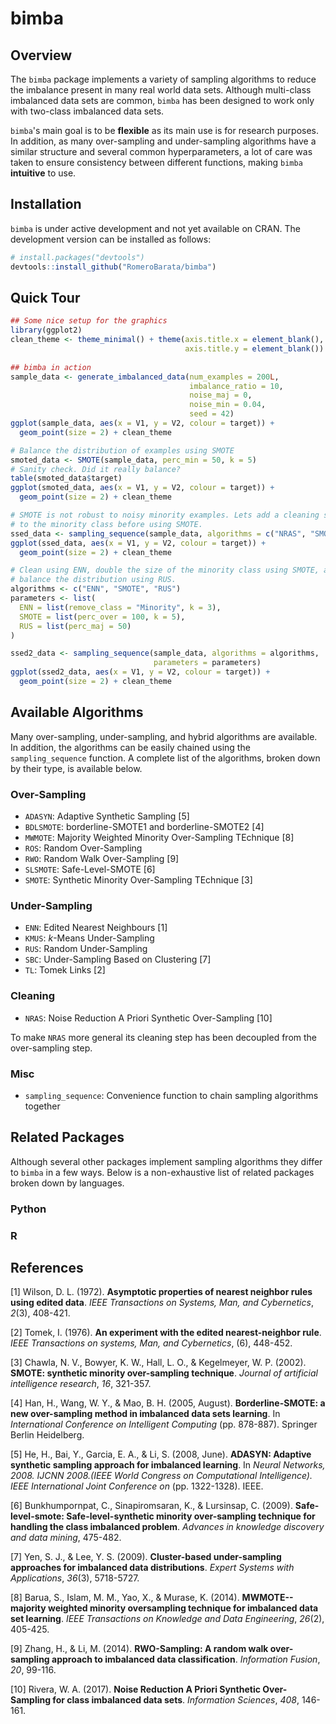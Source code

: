 # bimba
## Overview
The `bimba` package implements a variety of sampling algorithms to reduce the imbalance present in many real world data sets. Although multi-class imbalanced data sets are common, `bimba` has been designed to work only with two-class imbalanced data sets.

`bimba`'s main goal is to be **flexible** as its main use is for research purposes. In addition, as many over-sampling and under-sampling algorithms have a similar structure and several common hyperparameters, a lot of care was taken to ensure consistency between different functions, making `bimba` **intuitive** to use.

## Installation
`bimba` is under active development and not yet available on CRAN. The 
development version can be installed as follows:

```r
# install.packages("devtools")
devtools::install_github("RomeroBarata/bimba")
```

## Quick Tour

```r
## Some nice setup for the graphics
library(ggplot2)
clean_theme <- theme_minimal() + theme(axis.title.x = element_blank(),
                                       axis.title.y = element_blank())
                                       
## bimba in action
sample_data <- generate_imbalanced_data(num_examples = 200L,
                                        imbalance_ratio = 10,
                                        noise_maj = 0,
                                        noise_min = 0.04,
                                        seed = 42)
ggplot(sample_data, aes(x = V1, y = V2, colour = target)) + 
  geom_point(size = 2) + clean_theme

# Balance the distribution of examples using SMOTE
smoted_data <- SMOTE(sample_data, perc_min = 50, k = 5)
# Sanity check. Did it really balance?
table(smoted_data$target)
ggplot(smoted_data, aes(x = V1, y = V2, colour = target)) + 
  geom_point(size = 2) + clean_theme

# SMOTE is not robust to noisy minority examples. Lets add a cleaning step 
# to the minority class before using SMOTE.
ssed_data <- sampling_sequence(sample_data, algorithms = c("NRAS", "SMOTE"))
ggplot(ssed_data, aes(x = V1, y = V2, colour = target)) + 
  geom_point(size = 2) + clean_theme

# Clean using ENN, double the size of the minority class using SMOTE, and 
# balance the distribution using RUS.
algorithms <- c("ENN", "SMOTE", "RUS")
parameters <- list(
  ENN = list(remove_class = "Minority", k = 3),
  SMOTE = list(perc_over = 100, k = 5),
  RUS = list(perc_maj = 50)
)

ssed2_data <- sampling_sequence(sample_data, algorithms = algorithms, 
                                parameters = parameters)
ggplot(ssed2_data, aes(x = V1, y = V2, colour = target)) + 
  geom_point(size = 2) + clean_theme
```

## Available Algorithms
Many over-sampling, under-sampling, and hybrid algorithms are available. In addition, the algorithms can be easily chained using the `sampling_sequence` function. A complete list of the algorithms, broken down by their type, is available below.

### Over-Sampling
- `ADASYN`: Adaptive Synthetic Sampling [5]
- `BDLSMOTE`: borderline-SMOTE1 and borderline-SMOTE2 [4]
- `MWMOTE`: Majority Weighted Minority Over-Sampling TEchnique [8]
- `ROS`: Random Over-Sampling
- `RWO`: Random Walk Over-Sampling [9]
- `SLSMOTE`: Safe-Level-SMOTE [6]
- `SMOTE`: Synthetic Minority Over-Sampling TEchnique [3]

### Under-Sampling
- `ENN`: Edited Nearest Neighbours [1]
- `KMUS`: _k_-Means Under-Sampling
- `RUS`: Random Under-Sampling
- `SBC`: Under-Sampling Based on Clustering [7]
- `TL`: Tomek Links [2]

### Cleaning
- `NRAS`: Noise Reduction A Priori Synthetic Over-Sampling [10]

To make `NRAS` more general its cleaning step has been decoupled from the over-sampling step.

### Misc
- `sampling_sequence`: Convenience function to chain sampling algorithms 
together

## Related Packages
Although several other packages implement sampling algorithms they differ to `bimba` in a few ways. Below is a non-exhaustive list of related packages 
broken down by languages.

### Python

### R

## References
[1] Wilson, D. L. (1972). **Asymptotic properties of nearest neighbor rules 
using edited data**. _IEEE Transactions on Systems, Man, and Cybernetics_, 
_2_(3), 408-421.

[2] Tomek, I. (1976). **An experiment with the edited nearest-neighbor rule**. 
_IEEE Transactions on systems, Man, and Cybernetics_, (6), 448-452.

[3] Chawla, N. V., Bowyer, K. W., Hall, L. O., & Kegelmeyer, W. P. (2002). 
**SMOTE: synthetic minority over-sampling technique**. _Journal of artificial intelligence research_, _16_, 321-357.

[4] Han, H., Wang, W. Y., & Mao, B. H. (2005, August). **Borderline-SMOTE: a 
new over-sampling method in imbalanced data sets learning**. In _International Conference on Intelligent Computing_ (pp. 878-887). Springer Berlin Heidelberg.

[5] He, H., Bai, Y., Garcia, E. A., & Li, S. (2008, June). **ADASYN: Adaptive synthetic sampling approach for imbalanced learning**. In _Neural Networks, 
2008. IJCNN 2008.(IEEE World Congress on Computational Intelligence). IEEE International Joint Conference on_ (pp. 1322-1328). IEEE.

[6] Bunkhumpornpat, C., Sinapiromsaran, K., & Lursinsap, C. (2009). **Safe-level-smote: Safe-level-synthetic minority over-sampling technique for handling the class imbalanced problem**. _Advances in knowledge discovery and data mining_, 475-482.

[7] Yen, S. J., & Lee, Y. S. (2009). **Cluster-based under-sampling approaches for imbalanced data distributions**. _Expert Systems with Applications_, 
_36_(3), 5718-5727.

[8] Barua, S., Islam, M. M., Yao, X., & Murase, K. (2014). **MWMOTE--majority 
weighted minority oversampling technique for imbalanced data set learning**. 
_IEEE Transactions on Knowledge and Data Engineering_, _26_(2), 405-425.

[9] Zhang, H., & Li, M. (2014). **RWO-Sampling: A random walk over-sampling approach to imbalanced data classification**. _Information Fusion_, _20_, 
99-116.

[10] Rivera, W. A. (2017). **Noise Reduction A Priori Synthetic Over-Sampling 
for class imbalanced data sets**. _Information Sciences_, _408_, 146-161.